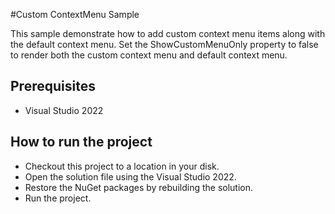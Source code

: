 #Custom ContextMenu Sample

This sample demonstrate how to add custom context menu items along with the default context menu. Set the ShowCustomMenuOnly property to false to render both the custom context menu and default context menu.



## Prerequisites

* Visual Studio 2022

## How to run the project

* Checkout this project to a location in your disk.
* Open the solution file using the Visual Studio 2022.
* Restore the NuGet packages by rebuilding the solution.
* Run the project.
